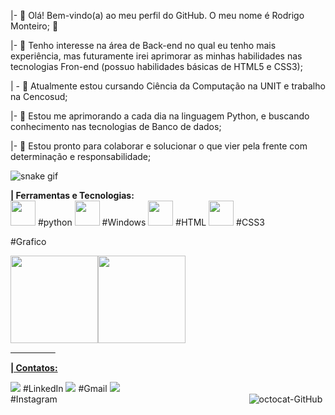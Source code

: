 |- 👋 Olá! Bem-vindo(a) ao meu perfil do GitHub. O meu nome é Rodrigo Monteiro; 🦖

|- 👀 Tenho interesse na área de Back-end no qual eu tenho mais experiência, mas futuramente irei aprimorar as minhas habilidades nas tecnologias Fron-end (possuo habilidades básicas de HTML5 e CSS3);

| - 🔭 Atualmente estou cursando Ciência da Computação na UNIT e trabalho na Cencosud;

|- 🌱 Estou me aprimorando a cada dia na linguagem Python, e buscando conhecimento nas tecnologias de Banco de dados;

|- 💞️ Estou pronto para colaborar e solucionar o que vier pela frente com determinação e responsabilidade;

![snake gif](https://github.com/PeRoMont/PeRoMont/blob/output/github-contribution-grid-snake.svg)

<b>| Ferramentas e Tecnologias:</b><br>
<img src="https://cdn.jsdelivr.net/gh/devicons/devicon/icons/python/python-original-wordmark.svg" width="40" height="40"/> #python
<img src="https://cdn.jsdelivr.net/gh/devicons/devicon/icons/windows8/windows8-original.svg" width="40" height="40"/>  #Windows
<img src="https://cdn.jsdelivr.net/gh/devicons/devicon/icons/html5/html5-original-wordmark.svg" width="40" height="40"/> #HTML
<img src="https://cdn.jsdelivr.net/gh/devicons/devicon/icons/css3/css3-original-wordmark.svg" width="40" height="40"/> #CSS3

#Grafico
<div><a href="https://github.com/PeRoMont"><img height="140em" src="https://github-readme-stats.vercel.app/api/top-langs/?username=PeRoMont&layout=compact&langs_count=7&theme=dracula"/><img height="140em" src="https://github-readme-stats.vercel.app/api?username=PeRoMont&show_icons=true&theme=dracula&include_all_commits=true&count_private=true"/></div> 
  ⠀⠀⠀⠀⠀⠀⠀

<b>| Contatos:</b><div>
<a href="https://www.linkedin.com/in/rodrigo-monteiro-pereira-067b44237/" target="_blank"> <img src="https://img.shields.io/badge/-LinkedIn-%230077B5?style=for-the-badge&logo=linkedin&logoColor=white" target="_blank"></a> #LinkedIn
<a href = "mailto:rodrigomonteiropereira54@gmail.com"><img src="https://img.shields.io/badge/Gmail-D14836?style=for-the-badge&logo=gmail&logoColor=white" target="_blank"></a> #Gmail
<a href="https://instagram.com/pereira_mrodrigo" target="_blank"><img src="https://img.shields.io/badge/-Instagram-%23E4405F?style=for-the-badge&logo=instagram&logoColor=white" target="_blank"></a></div> #Instagram
⠀⠀⠀⠀⠀⠀⠀
⠀⠀⠀⠀⠀⠀⠀
⠀⠀⠀⠀⠀⠀⠀
  ⠀⠀⠀⠀⠀⠀⠀
  ![octocat-GitHub](https://user-images.githubusercontent.com/96454106/198145254-c3355deb-ec39-470c-bde2-0cf8ceb3b8a6.png)
